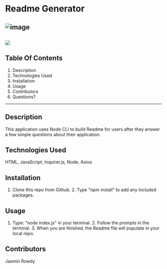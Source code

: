 
# Readme Generator
![image](https://user-images.githubusercontent.com/58674083/84425414-88455500-abef-11ea-8d74-a24271b4eedb.png)
--------------------------
![](https://avatars0.githubusercontent.com/u/58674083?v=4)
---------------------------
## Table Of Contents
1. Description
2. Technologies Used
3. Installation
4. Usage
5. Contributors
6. Questions?
----------------------------
## Description
This application uses Node CLI to build Readme for users after they answer a few simple questions about their application.
## Technologies Used
HTML, JavaScript, Inquirer.js, Node, Axios
## Installation
1. Clone this repo from Github. 2. Type "npm install" to add any included packages.
## Usage
1. Type: "node index.js" in your terminal. 2. Follow the prompts in the terminal. 3. When you are finished, the Readme file will populate in your local repo.
## Contributors
Jasmin Rowdy
